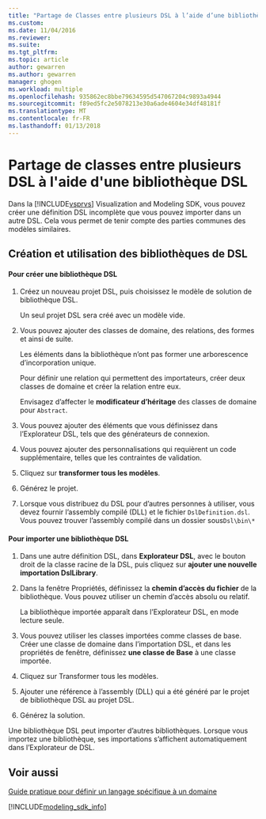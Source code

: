 ```yaml
---
title: "Partage de Classes entre plusieurs DSL à l’aide d’une bibliothèque DSL | Documents Microsoft"
ms.custom: 
ms.date: 11/04/2016
ms.reviewer: 
ms.suite: 
ms.tgt_pltfrm: 
ms.topic: article
author: gewarren
ms.author: gewarren
manager: ghogen
ms.workload: multiple
ms.openlocfilehash: 935862ec8bbe79634595d547067204c9893a4944
ms.sourcegitcommit: f89ed5fc2e5078213e30a6ade4604e34df48181f
ms.translationtype: MT
ms.contentlocale: fr-FR
ms.lasthandoff: 01/13/2018
---
```

# <a name="sharing-classes-between-dsls-by-using-a-dsl-library"></a>Partage de classes entre plusieurs DSL à l'aide d'une bibliothèque DSL
Dans la [!INCLUDE[vsprvs](../code-quality/includes/vsprvs_md.md)] Visualization and Modeling SDK, vous pouvez créer une définition DSL incomplète que vous pouvez importer dans un autre DSL. Cela vous permet de tenir compte des parties communes des modèles similaires.  
  
## <a name="creating-and-using-dsl-libraries"></a>Création et utilisation des bibliothèques de DSL  
  
#### <a name="to-create-a-dsl-library"></a>Pour créer une bibliothèque DSL  
  
1.  Créez un nouveau projet DSL, puis choisissez le modèle de solution de bibliothèque DSL.  
  
     Un seul projet DSL sera créé avec un modèle vide.  
  
2.  Vous pouvez ajouter des classes de domaine, des relations, des formes et ainsi de suite.  
  
     Les éléments dans la bibliothèque n’ont pas former une arborescence d’incorporation unique.  
  
     Pour définir une relation qui permettent des importateurs, créer deux classes de domaine et créer la relation entre eux.  
  
     Envisagez d’affecter le **modificateur d’héritage** des classes de domaine pour `Abstract`.  
  
3.  Vous pouvez ajouter des éléments que vous définissez dans l’Explorateur DSL, tels que des générateurs de connexion.  
  
4.  Vous pouvez ajouter des personnalisations qui requièrent un code supplémentaire, telles que les contraintes de validation.  
  
5.  Cliquez sur **transformer tous les modèles**.  
  
6.  Générez le projet.  
  
7.  Lorsque vous distribuez du DSL pour d’autres personnes à utiliser, vous devez fournir l’assembly compilé (DLL) et le fichier `DslDefinition.dsl`. Vous pouvez trouver l’assembly compilé dans un dossier sous`Dsl\bin\*`  
  
#### <a name="to-import-a-dsl-library"></a>Pour importer une bibliothèque DSL  
  
1.  Dans une autre définition DSL, dans **Explorateur DSL**, avec le bouton droit de la classe racine de la DSL, puis cliquez sur **ajouter une nouvelle importation DslLibrary**.  
  
2.  Dans la fenêtre Propriétés, définissez la **chemin d’accès du fichier** de la bibliothèque. Vous pouvez utiliser un chemin d’accès absolu ou relatif.  
  
     La bibliothèque importée apparaît dans l’Explorateur DSL, en mode lecture seule.  
  
3.  Vous pouvez utiliser les classes importées comme classes de base. Créer une classe de domaine dans l’importation DSL, et dans les propriétés de fenêtre, définissez **une classe de Base** à une classe importée.  
  
4.  Cliquez sur Transformer tous les modèles.  
  
5.  Ajouter une référence à l’assembly (DLL) qui a été généré par le projet de bibliothèque DSL au projet DSL.  
  
6.  Générez la solution.  
  
 Une bibliothèque DSL peut importer d’autres bibliothèques. Lorsque vous importez une bibliothèque, ses importations s’affichent automatiquement dans l’Explorateur de DSL.  
  
## <a name="see-also"></a>Voir aussi  
 [Guide pratique pour définir un langage spécifique à un domaine](../modeling/how-to-define-a-domain-specific-language.md)
 
[!INCLUDE[modeling_sdk_info](includes/modeling_sdk_info.md)]
